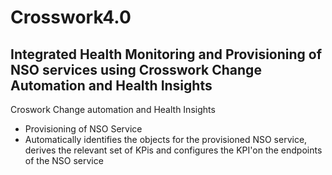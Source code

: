 # Crosswork4.0
## Integrated Health Monitoring and Provisioning of NSO services using Crosswork Change Automation and Health Insights

Croswork Change automation and Health Insights
  - Provisioning of NSO Service
  - Automatically identifies the objects for the provisioned NSO service, derives the relevant set of KPis and configures the KPI'on the endpoints of the NSO service   

